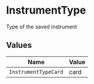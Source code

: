 # InstrumentType

Type of the saved instrument


## Values

| Name                 | Value                |
| -------------------- | -------------------- |
| `InstrumentTypeCard` | card                 |